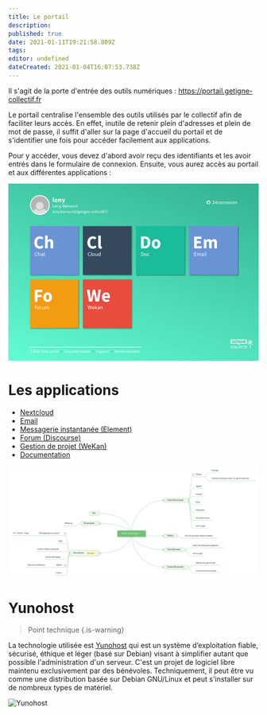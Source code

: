 ```yaml
---
title: Le portail
description: 
published: true
date: 2021-01-11T19:21:58.809Z
tags: 
editor: undefined
dateCreated: 2021-01-04T16:07:53.738Z
---
```


Il s'agit de la porte d'entrée des outils numériques :
https://portail.getigne-collectif.fr

Le portail centralise l'ensemble des outils utilisés par le collectif afin de faciliter leurs accès. En effet, inutile de retenir plein d'adresses et plein de mot de passe, il suffit d'aller sur la page d'accueil du portail et de s'identifier une fois pour accéder facilement aux applications.

Pour y accéder, vous devez d'abord avoir reçu des identifiants et les avoir entrés dans le formulaire de connexion. Ensuite, vous aurez accès au portail et aux différentes applications :

![screenshot_2021-01-04_portail_yunohost(1).png](/screenshot_2021-01-04_portail_yunohost(1).png)

# Les applications

- [Nextcloud](/outils-numeriques/nextcloud)
- [Email](/outils-numeriques/les-emails)
- [Messagerie instantanée (Element)](/outils-numeriques/messagerie)
- [Forum (Discourse)](/outils-numeriques/Forum)
- [Gestion de projet (WeKan)](/outils-numeriques/gestion-de-projet)
- [Documentation](/outils-numeriques/documentation)

![export.svg](/export.svg)

# Yunohost

> Point technique
{.is-warning}

La technologie utilisée est [Yunohost](yunohost.org/) qui est un système d’exploitation fiable, sécurisé, éthique et léger (basé sur Debian) visant à simplifier autant que possible l'administration d'un serveur. C'est un projet de logiciel libre maintenu exclusivement par des bénévoles. Techniquement, il peut être vu comme une distribution basée sur Debian GNU/Linux et peut s'installer sur de nombreux types de matériel.

<img src="https://yunohost.org/images/ynh_logo_black_300dpi.png" height=150 alt="Yunohost" />